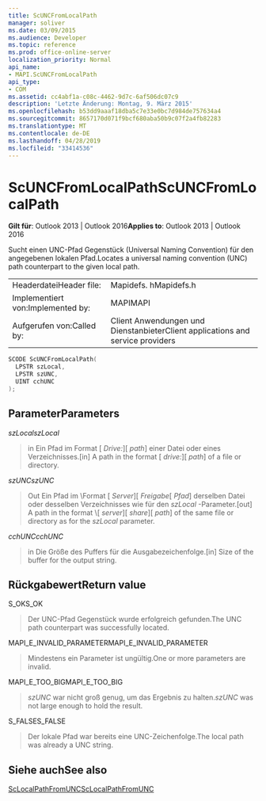 ```yaml
---
title: ScUNCFromLocalPath
manager: soliver
ms.date: 03/09/2015
ms.audience: Developer
ms.topic: reference
ms.prod: office-online-server
localization_priority: Normal
api_name:
- MAPI.ScUNCFromLocalPath
api_type:
- COM
ms.assetid: cc4abf1a-c08c-4462-9d7c-6af506dc07c9
description: 'Letzte Änderung: Montag, 9. März 2015'
ms.openlocfilehash: b53dd9aaaf18dba5c7e33e0bc7d984de757634a4
ms.sourcegitcommit: 8657170d071f9bcf680aba50b9c07f2a4fb82283
ms.translationtype: MT
ms.contentlocale: de-DE
ms.lasthandoff: 04/28/2019
ms.locfileid: "33414536"
---
```

# <a name="scuncfromlocalpath"></a><span data-ttu-id="a87d7-103">ScUNCFromLocalPath</span><span class="sxs-lookup"><span data-stu-id="a87d7-103">ScUNCFromLocalPath</span></span>

  
  
<span data-ttu-id="a87d7-104">**Gilt für**: Outlook 2013 | Outlook 2016</span><span class="sxs-lookup"><span data-stu-id="a87d7-104">**Applies to**: Outlook 2013 | Outlook 2016</span></span> 
  
<span data-ttu-id="a87d7-105">Sucht einen UNC-Pfad Gegenstück (Universal Naming Convention) für den angegebenen lokalen Pfad.</span><span class="sxs-lookup"><span data-stu-id="a87d7-105">Locates a universal naming convention (UNC) path counterpart to the given local path.</span></span>
  
|||
|:-----|:-----|
|<span data-ttu-id="a87d7-106">Headerdatei</span><span class="sxs-lookup"><span data-stu-id="a87d7-106">Header file:</span></span>  <br/> |<span data-ttu-id="a87d7-107">Mapidefs. h</span><span class="sxs-lookup"><span data-stu-id="a87d7-107">Mapidefs.h</span></span>  <br/> |
|<span data-ttu-id="a87d7-108">Implementiert von:</span><span class="sxs-lookup"><span data-stu-id="a87d7-108">Implemented by:</span></span>  <br/> |<span data-ttu-id="a87d7-109">MAPI</span><span class="sxs-lookup"><span data-stu-id="a87d7-109">MAPI</span></span>  <br/> |
|<span data-ttu-id="a87d7-110">Aufgerufen von:</span><span class="sxs-lookup"><span data-stu-id="a87d7-110">Called by:</span></span>  <br/> |<span data-ttu-id="a87d7-111">Client Anwendungen und Dienstanbieter</span><span class="sxs-lookup"><span data-stu-id="a87d7-111">Client applications and service providers</span></span>  <br/> |
   
```cpp
SCODE ScUNCFromLocalPath(
  LPSTR szLocal,
  LPSTR szUNC,
  UINT cchUNC
);
```

## <a name="parameters"></a><span data-ttu-id="a87d7-112">Parameter</span><span class="sxs-lookup"><span data-stu-id="a87d7-112">Parameters</span></span>

 <span data-ttu-id="a87d7-113">_szLocal_</span><span class="sxs-lookup"><span data-stu-id="a87d7-113">_szLocal_</span></span>
  
> <span data-ttu-id="a87d7-114">in Ein Pfad im Format [ _Drive:_]\[ _path_] einer Datei oder eines Verzeichnisses.</span><span class="sxs-lookup"><span data-stu-id="a87d7-114">[in] A path in the format [ _drive:_]\[ _path_] of a file or directory.</span></span>
    
 <span data-ttu-id="a87d7-115">_szUNC_</span><span class="sxs-lookup"><span data-stu-id="a87d7-115">_szUNC_</span></span>
  
> <span data-ttu-id="a87d7-116">Out Ein Pfad im \\Format [ _Server_]\[ _Freigabe_\[ _Pfad_] derselben Datei oder desselben Verzeichnisses wie für den _szLocal_ -Parameter.</span><span class="sxs-lookup"><span data-stu-id="a87d7-116">[out] A path in the format \\[ _server_]\[ _share_]\[ _path_] of the same file or directory as for the  _szLocal_ parameter.</span></span> 
    
 <span data-ttu-id="a87d7-117">_cchUNC_</span><span class="sxs-lookup"><span data-stu-id="a87d7-117">_cchUNC_</span></span>
  
> <span data-ttu-id="a87d7-118">in Die Größe des Puffers für die Ausgabezeichenfolge.</span><span class="sxs-lookup"><span data-stu-id="a87d7-118">[in] Size of the buffer for the output string.</span></span>
    
## <a name="return-value"></a><span data-ttu-id="a87d7-119">Rückgabewert</span><span class="sxs-lookup"><span data-stu-id="a87d7-119">Return value</span></span>

<span data-ttu-id="a87d7-120">S_OK</span><span class="sxs-lookup"><span data-stu-id="a87d7-120">S_OK</span></span>
  
> <span data-ttu-id="a87d7-121">Der UNC-Pfad Gegenstück wurde erfolgreich gefunden.</span><span class="sxs-lookup"><span data-stu-id="a87d7-121">The UNC path counterpart was successfully located.</span></span>
    
<span data-ttu-id="a87d7-122">MAPI_E_INVALID_PARAMETER</span><span class="sxs-lookup"><span data-stu-id="a87d7-122">MAPI_E_INVALID_PARAMETER</span></span>
  
> <span data-ttu-id="a87d7-123">Mindestens ein Parameter ist ungültig.</span><span class="sxs-lookup"><span data-stu-id="a87d7-123">One or more parameters are invalid.</span></span>
    
<span data-ttu-id="a87d7-124">MAPI_E_TOO_BIG</span><span class="sxs-lookup"><span data-stu-id="a87d7-124">MAPI_E_TOO_BIG</span></span>
  
>  <span data-ttu-id="a87d7-125">_szUNC_ war nicht groß genug, um das Ergebnis zu halten.</span><span class="sxs-lookup"><span data-stu-id="a87d7-125">_szUNC_ was not large enough to hold the result.</span></span> 
    
<span data-ttu-id="a87d7-126">S_FALSE</span><span class="sxs-lookup"><span data-stu-id="a87d7-126">S_FALSE</span></span>
  
> <span data-ttu-id="a87d7-127">Der lokale Pfad war bereits eine UNC-Zeichenfolge.</span><span class="sxs-lookup"><span data-stu-id="a87d7-127">The local path was already a UNC string.</span></span>
    
## <a name="see-also"></a><span data-ttu-id="a87d7-128">Siehe auch</span><span class="sxs-lookup"><span data-stu-id="a87d7-128">See also</span></span>



[<span data-ttu-id="a87d7-129">ScLocalPathFromUNC</span><span class="sxs-lookup"><span data-stu-id="a87d7-129">ScLocalPathFromUNC</span></span>](sclocalpathfromunc.md)

